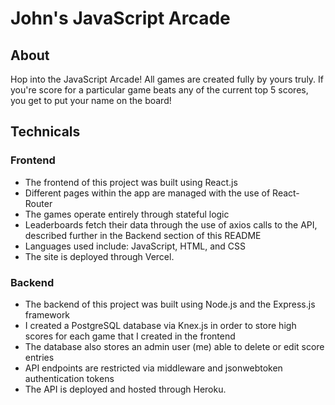 # John's JavaScript Arcade

## About
Hop into the JavaScript Arcade! All games are created fully by yours truly.  If you're score for a particular game beats any of the current top 5 scores, you get to put your name on the board!

## Technicals
### Frontend
- The frontend of this project was built using React.js 
- Different pages within the app are managed with the use of React-Router 
- The games operate entirely through stateful logic
- Leaderboards fetch their data through the use of axios calls to the API, described further in the Backend section of this README
- Languages used include: JavaScript, HTML, and CSS
- The site is deployed through Vercel.

### Backend
- The backend of this project was built using Node.js and the Express.js framework  
- I created a PostgreSQL database via Knex.js in order to store high scores for each game that I created in the frontend
- The database also stores an admin user (me) able to delete or edit score entries
- API endpoints are restricted via middleware and jsonwebtoken authentication tokens
- The API is deployed and hosted through Heroku. 

